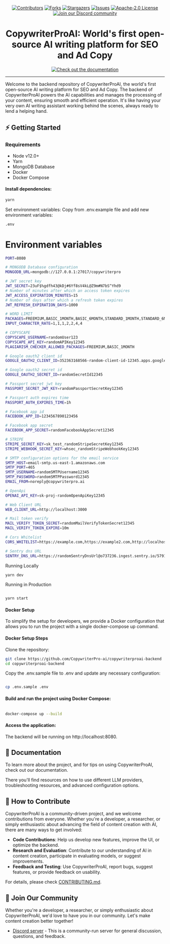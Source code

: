 <a name="readme-top"></a>

<!--
*** Thanks for checking out CopywriterProAI. If you have a suggestion
*** that would make this better, please fork the repo and create a pull request
*** or simply open an issue with the tag "enhancement".
*** Don't forget to give the project a star!
*** Thanks again! Now go create something AMAZING! :D
-->

<!-- PROJECT SHIELDS -->
<!--
*** I'm using markdown "reference style" links for readability.
*** Reference links are enclosed in brackets [ ] instead of parentheses ( ).
*** See the bottom of this document for the declaration of the reference variables
*** for contributors-url, forks-url, etc. This is an optional, concise syntax you may use.
*** https://www.markdownguide.org/basic-syntax/#reference-style-links
-->

<div align="center">
  <a href="https://github.com/CopywriterPro-ai/copywriterproai-backend/graphs/contributors"><img src="https://img.shields.io/github/contributors/CopywriterPro-ai/copywriterproai-backend?style=for-the-badge&color=blue" alt="Contributors"></a>
  <a href="https://github.com/CopywriterPro-ai/copywriterproai-backend/network/members"><img src="https://img.shields.io/github/forks/CopywriterPro-ai/copywriterproai-backend?style=for-the-badge&color=blue" alt="Forks"></a>
  <a href="https://github.com/CopywriterPro-ai/copywriterproai-backend/stargazers"><img src="https://img.shields.io/github/stars/CopywriterPro-ai/copywriterproai-backend?style=for-the-badge&color=blue" alt="Stargazers"></a>
  <a href="https://github.com/CopywriterPro-ai/copywriterproai-backend/issues"><img src="https://img.shields.io/github/issues/CopywriterPro-ai/copywriterproai-backend?style=for-the-badge&color=blue" alt="Issues"></a>
  <a href="https://github.com/CopywriterPro-ai/copywriterproai-backend/blob/main/LICENSE"><img src="https://img.shields.io/github/license/CopywriterPro-ai/copywriterproai-backend?style=for-the-badge&color=blue" alt="Apache-2.0 License"></a>
  <br/>
  <a href="https://discord.gg/qKu3qA8M"><img src="https://img.shields.io/badge/Discord-Join%20Us-purple?logo=discord&logoColor=white&style=for-the-badge" alt="Join our Discord community"></a>
</div>

<!-- PROJECT LOGO -->
<div align="center">
  <h1 align="center">CopywriterProAI: World's first open-source AI writing platform for SEO and Ad Copy</h1>
  <a href="https://copywriterpro-ai.github.io/CopywriterProAI/"><img src="https://img.shields.io/badge/Documentation-CopywriterProAI-blue?logo=googledocs&logoColor=white&style=for-the-badge" alt="Check out the documentation"></a>
</div>
<hr>

Welcome to the backend repository of CopywriterProAI, the world's first open-source AI writing platform for SEO and Ad Copy. The backend of CopywriterProAI powers the AI capabilities and manages the processing of your content, ensuring smooth and efficient operation. It's like having your very own AI writing assistant working behind the scenes, always ready to lend a helping hand.


## ⚡ Getting Started

### Requirements

- Node v12.0+
- Yarn
- MongoDB Database
- Docker
- Docker Compose


#### Install dependencies:

```bash
yarn
```

Set environment variables:
Copy from .env.example file and add new environment variables:

```bash
.env
```

# Environment variables
```bash
PORT=8080

# MONGODB Database configuration
MONGODB_URL=mongodb://127.0.0.1:27017/copywriterpro

# JWT secret key
JWT_SECRET=23uF$%gdfh43@kDj#6Yf8sV4kL@Z9m#N7bS^Yhd9
# Number of minutes after which an access token expires
JWT_ACCESS_EXPIRATION_MINUTES=15
# Number of days after which a refresh token expires
JWT_REFRESH_EXPIRATION_DAYS=1000

# WORD LIMIT
PACKAGES=FREEMIUM,BASIC_1MONTH,BASIC_6MONTH,STANDARD_1MONTH,STANDARD_6MONTH,PROFESSIONAL_1MONTH,PROFESSIONAL_6MONTH
INPUT_CHARACTER_RATE=1,1,1,2,2,4,4

# COPYSCAPE
COPYSCAPE_USERNAME=randomUser123
COPYSCAPE_API_KEY=randomAPIKey12345
PLAGIARISM_CHECKER_ALLOWED_PACKAGES=FREEMIUM,BASIC_1MONTH

# Google oauth2 client id
GOOGLE_OAUTH2_CLIENT_ID=352363168566-random-client-id-12345.apps.googleusercontent.com

# Google oauth2 secret id
GOOGLE_OAUTH2_SECRET_ID=randomSecretId12345

# Passport secret jwt key
PASSPORT_SECRET_JWT_KEY=randomPassportSecretKey12345

# Passport auth expires time
PASSPORT_AUTH_EXPIRES_TIME=1h

# Facebook app id
FACEBOOK_APP_ID=1234567890123456

# Facebook app secret
FACEBOOK_APP_SECRET=randomFacebookAppSecret12345

# STRIPE
STRIPE_SECRET_KEY=sk_test_randomStripeSecretKey12345
STRIPE_WEBHOOK_SECRET_KEY=whsec_randomStripeWebhookKey12345

# SMTP configuration options for the email service
SMTP_HOST=email-smtp.us-east-1.amazonaws.com
SMTP_PORT=465
SMTP_USERNAME=randomSMTPUsername12345
SMTP_PASSWORD=randomSMTPPassword12345
EMAIL_FROM=noreply@copywriterpro.ai

# OpenApi
OPENAI_API_KEY=sk-proj-randomOpenApiKey12345

# Web Client URL
WEB_CLIENT_URL=http://localhost:3000

# Mail token verify
MAIL_VERIFY_TOKEN_SECRET=randomMailVerifyTokenSecret12345
MAIL_VERIFY_TOKEN_EXPIRE=10m

# Cors Whitelist
CORS_WHITELIST=https://example.com,https://example2.com,http://localhost:3000,http://localhost:5000

# Sentry dns URL
SENTRY_DNS_URL=https://randomSentryDnsUrl@o737236.ingest.sentry.io/5791435

```

Running Locally

```bash
yarn dev
```
Running in Production

```bash

yarn start
```

#### Docker Setup
To simplify the setup for developers, we provide a Docker configuration that allows you to run the project with a single docker-compose up command.

#### Docker Setup Steps
Clone the repository:

```bash
git clone https://github.com/CopywriterPro-ai/copywriterproai-backend
cd copywriterproai-backend
```
Copy the .env.sample file to .env and update any necessary configuration:

```bash

cp .env.sample .env
```

#### Build and run the project using Docker Compose:

```bash

docker-compose up --build
```

#### Access the application:

The backend will be running on http://localhost:8080.

## 🚀 Documentation

To learn more about the project, and for tips on using CopywriterProAI, check out our documentation.

There you'll find resources on how to use different LLM providers, troubleshooting resources, and advanced configuration options.

## 🤝 How to Contribute

CopywriterProAI is a community-driven project, and we welcome contributions from everyone. Whether you're a developer, a researcher, or simply enthusiastic about advancing the field of content creation with AI, there are many ways to get involved:

- **Code Contributions**: Help us develop new features, improve the UI, or optimize the backend.
- **Research and Evaluation**: Contribute to our understanding of AI in content creation, participate in evaluating models, or suggest improvements.
- **Feedback and Testing**: Use CopywriterProAI, report bugs, suggest features, or provide feedback on usability.

For details, please check [CONTRIBUTING.md](CONTRIBUTING.md).

## 🤖 Join Our Community

Whether you're a developer, a researcher, or simply enthusiastic about CopywriterProAI, we'd love to have you in our community. Let's make content creation better together!

- [Discord server](https://discord.gg/qKu3qA8M) - This is a community-run server for general discussion, questions, and feedback.
